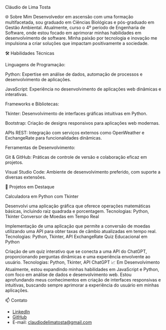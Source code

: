 Cláudio de Lima Tosta

🌐 Sobre Mim
Desenvolvedor em ascensão com uma formação multifacetada, sou graduado em Ciências Biológicas e pós-graduado em Gestão Ambiental. Atualmente, curso o 4º período de Engenharia de Software, onde estou focado em aprimorar minhas habilidades em desenvolvimento de software. Minha paixão por tecnologia e inovação me impulsiona a criar soluções que impactam positivamente a sociedade.

🛠️ Habilidades Técnicas

Linguagens de Programação:

Python: Expertise em análise de dados, automação de processos e desenvolvimento de aplicações.

JavaScript: Experiência no desenvolvimento de aplicações web dinâmicas e interativas.

Frameworks e Bibliotecas:

Tkinter: Desenvolvimento de interfaces gráficas intuitivas em Python.

Bootstrap: Criação de designs responsivos para aplicações web modernas.

APIs REST: Integração com serviços externos como OpenWeather e ExchangeRate para funcionalidades dinâmicas.

Ferramentas de Desenvolvimento:

Git & GitHub: Práticas de controle de versão e colaboração eficaz em projetos.

Visual Studio Code: Ambiente de desenvolvimento preferido, com suporte a diversas extensões.

📂 Projetos em Destaque

Calculadora em Python com Tkinter

Desenvolvi uma aplicação gráfica que oferece operações matemáticas básicas, incluindo raiz quadrada e porcentagem.
Tecnologias: Python, Tkinter
Conversor de Moedas em Tempo Real

Implementação de uma aplicação que permite a conversão de moedas utilizando uma API para obter taxas de câmbio atualizadas em tempo real.
Tecnologias: Python, Tkinter, API ExchangeRate
Quiz Educacional em Python

Criação de um quiz interativo que se conecta a uma API do ChatGPT, proporcionando perguntas dinâmicas e uma experiência envolvente ao usuário.
Tecnologias: Python, Tkinter, API ChatGPT
📈 Em Desenvolvimento
Atualmente, estou expandindo minhas habilidades em JavaScript e Python, com foco em análise de dados e desenvolvimento web. Estou aprofundando meus conhecimentos em criação de interfaces responsivas e intuitivas, buscando sempre aprimorar a experiência do usuário em minhas aplicações.

📫 Contato
- [LinkedIn](www.linkedin.com/in/claudiodelimatosta)
- [GitHub](https://github.com/Eng-Soft-Claudio)
- E-mail: claudiodelimatosta@gmail.com